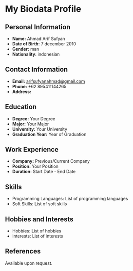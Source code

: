 # My Biodata Profile

## Personal Information

- **Name:** Ahmad Arif Sufyan
- **Date of Birth:** 7 december 2010
- **Gender:** man
- **Nationality:** indonesian

## Contact Information

- **Email:** arifsufyanahmad@gmail.com
- **Phone:** +62 895411144265
- **Address:** 

## Education

- **Degree:** Your Degree
- **Major:** Your Major
- **University:** Your University
- **Graduation Year:** Year of Graduation

## Work Experience

- **Company:** Previous/Current Company
- **Position:** Your Position
- **Duration:** Start Date - End Date

## Skills

- Programming Languages: List of programming languages
- Soft Skills: List of soft skills

## Hobbies and Interests

- Hobbies: List of hobbies
- Interests: List of interests

## References

Available upon request.

